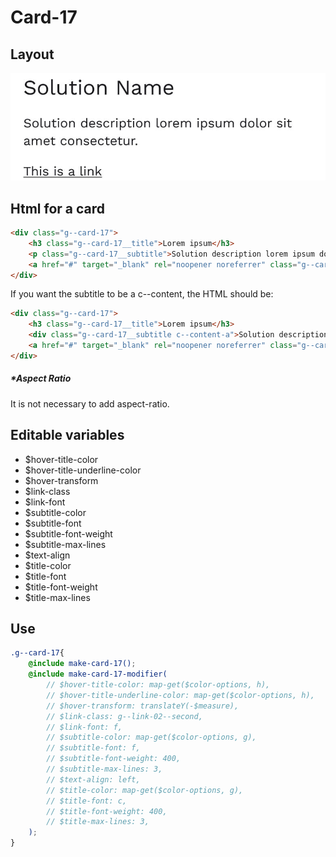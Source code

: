 # Card-17

## Layout

![alt text][card-17]

[card-17]: /src/img/global-components/card/card-17.jpg

## Html for a card

```html
<div class="g--card-17">
    <h3 class="g--card-17__title">Lorem ipsum</h3>
    <p class="g--card-17__subtitle">Solution description lorem ipsum dolor sit amet consectetur.</p>
    <a href="#" target="_blank" rel="noopener noreferrer" class="g--card-17__link">This is a link</a>
</div>
```

If you want the subtitle to be a c--content, the HTML should be:
```html
<div class="g--card-17">
    <h3 class="g--card-17__title">Lorem ipsum</h3>
    <div class="g--card-17__subtitle c--content-a">Solution description lorem ipsum dolor sit amet consectetur.</div>
    <a href="#" target="_blank" rel="noopener noreferrer" class="g--card-17__link">This is a link</a>
</div>
```

##### \*Aspect Ratio

It is not necessary to add aspect-ratio.

## Editable variables

- $hover-title-color
- $hover-title-underline-color
- $hover-transform
- $link-class
- $link-font
- $subtitle-color
- $subtitle-font
- $subtitle-font-weight
- $subtitle-max-lines
- $text-align
- $title-color
- $title-font
- $title-font-weight
- $title-max-lines

## Use

```scss
.g--card-17{
    @include make-card-17();
    @include make-card-17-modifier(
        // $hover-title-color: map-get($color-options, h),
        // $hover-title-underline-color: map-get($color-options, h),
        // $hover-transform: translateY(-$measure),
        // $link-class: g--link-02--second,
        // $link-font: f,
        // $subtitle-color: map-get($color-options, g),
        // $subtitle-font: f,
        // $subtitle-font-weight: 400,
        // $subtitle-max-lines: 3,
        // $text-align: left,
        // $title-color: map-get($color-options, g),
        // $title-font: c,
        // $title-font-weight: 400,
        // $title-max-lines: 3,
    );
}
```